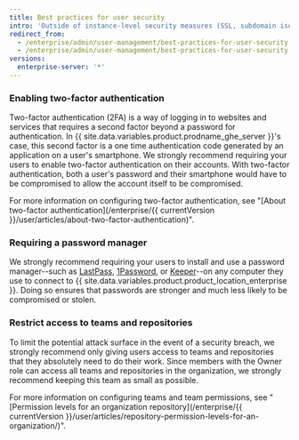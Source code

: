 ```yaml
---
title: Best practices for user security
intro: 'Outside of instance-level security measures (SSL, subdomain isolation, configuring a firewall) that a site administrator can implement, there are steps your users can take to help protect {{ site.data.variables.product.product_location_enterprise }}.'
redirect_from:
  - /enterprise/admin/user-management/best-practices-for-user-security
  - /enterprise/admin/user-management/best-practices-for-user-security
versions:
  enterprise-server: '*'
---
```


### Enabling two-factor authentication

Two-factor authentication (2FA) is a way of logging in to websites and services that requires a second factor beyond a password for authentication. In {{ site.data.variables.product.prodname_ghe_server }}'s case, this second factor is a one time authentication code generated by an application on a user's smartphone. We strongly recommend requiring your users to enable two-factor authentication on their accounts. With two-factor authentication, both a user's password and their smartphone would have to be compromised to allow the account itself to be compromised.

For more information on configuring two-factor authentication, see "[About two-factor authentication](/enterprise/{{ currentVersion }}/user/articles/about-two-factor-authentication)".

### Requiring a password manager

We strongly recommend requiring your users to install and use a password manager--such as [LastPass](https://lastpass.com/), [1Password](https://1password.com/), or [Keeper](https://keepersecurity.com/)--on any computer they use to connect to {{ site.data.variables.product.product_location_enterprise }}. Doing so ensures that passwords are stronger and much less likely to be compromised or stolen.

### Restrict access to teams and repositories

To limit the potential attack surface in the event of a security breach, we strongly recommend only giving users access to teams and repositories that they absolutely need to do their work. Since members with the Owner role can access all teams and repositories in the organization, we strongly recommend keeping this team as small as possible.

For more information on configuring teams and team permissions, see "[Permission levels for an organization repository](/enterprise/{{ currentVersion }}/user/articles/repository-permission-levels-for-an-organization/)".
